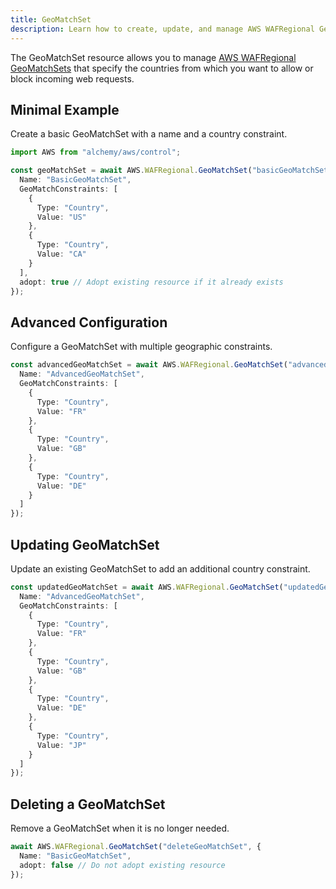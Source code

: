 ```yaml
---
title: GeoMatchSet
description: Learn how to create, update, and manage AWS WAFRegional GeoMatchSets using Alchemy Cloud Control.
---
```



The GeoMatchSet resource allows you to manage [AWS WAFRegional GeoMatchSets](https://docs.aws.amazon.com/wafregional/latest/userguide/) that specify the countries from which you want to allow or block incoming web requests.

## Minimal Example

Create a basic GeoMatchSet with a name and a country constraint.

```ts
import AWS from "alchemy/aws/control";

const geoMatchSet = await AWS.WAFRegional.GeoMatchSet("basicGeoMatchSet", {
  Name: "BasicGeoMatchSet",
  GeoMatchConstraints: [
    {
      Type: "Country",
      Value: "US"
    },
    {
      Type: "Country",
      Value: "CA"
    }
  ],
  adopt: true // Adopt existing resource if it already exists
});
```

## Advanced Configuration

Configure a GeoMatchSet with multiple geographic constraints.

```ts
const advancedGeoMatchSet = await AWS.WAFRegional.GeoMatchSet("advancedGeoMatchSet", {
  Name: "AdvancedGeoMatchSet",
  GeoMatchConstraints: [
    {
      Type: "Country",
      Value: "FR"
    },
    {
      Type: "Country",
      Value: "GB"
    },
    {
      Type: "Country",
      Value: "DE"
    }
  ]
});
```

## Updating GeoMatchSet

Update an existing GeoMatchSet to add an additional country constraint.

```ts
const updatedGeoMatchSet = await AWS.WAFRegional.GeoMatchSet("updatedGeoMatchSet", {
  Name: "AdvancedGeoMatchSet",
  GeoMatchConstraints: [
    {
      Type: "Country",
      Value: "FR"
    },
    {
      Type: "Country",
      Value: "GB"
    },
    {
      Type: "Country",
      Value: "DE"
    },
    {
      Type: "Country",
      Value: "JP"
    }
  ]
});
```

## Deleting a GeoMatchSet

Remove a GeoMatchSet when it is no longer needed.

```ts
await AWS.WAFRegional.GeoMatchSet("deleteGeoMatchSet", {
  Name: "BasicGeoMatchSet",
  adopt: false // Do not adopt existing resource
});
```
